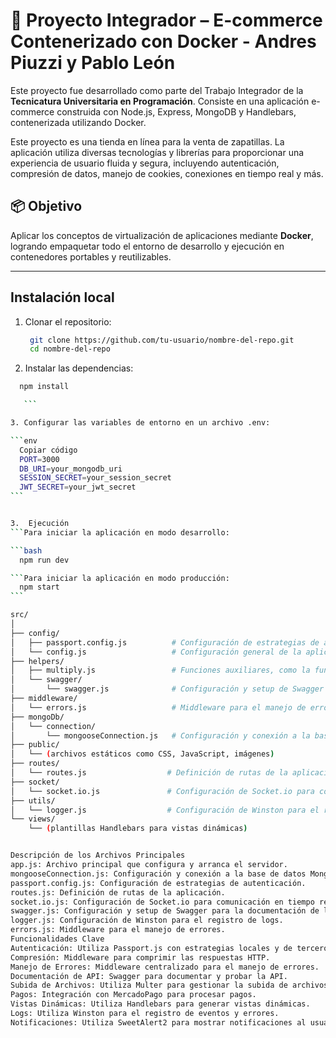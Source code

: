 # 🛒 Proyecto Integrador – E-commerce Contenerizado con Docker - Andres Piuzzi y Pablo León

Este proyecto fue desarrollado como parte del Trabajo Integrador de la **Tecnicatura Universitaria en Programación**. Consiste en una aplicación e-commerce construida con Node.js, Express, MongoDB y Handlebars, contenerizada utilizando Docker.

Este proyecto es una tienda en línea para la venta de zapatillas. La aplicación utiliza diversas tecnologías y librerías para proporcionar una experiencia de usuario fluida y segura, incluyendo autenticación, compresión de datos, manejo de cookies, conexiones en tiempo real y más.

## 📦 Objetivo

Aplicar los conceptos de virtualización de aplicaciones mediante **Docker**, logrando empaquetar todo el entorno de desarrollo y ejecución en contenedores portables y reutilizables.

---



## Instalación local

1. Clonar el repositorio:

   ```bash
    git clone https://github.com/tu-usuario/nombre-del-repo.git
    cd nombre-del-repo

   ```

2. Instalar las dependencias:

````bash
  npm install

   ```

3. Configurar las variables de entorno en un archivo .env:

```env
  Copiar código
  PORT=3000
  DB_URI=your_mongodb_uri
  SESSION_SECRET=your_session_secret
  JWT_SECRET=your_jwt_secret
```


3.  Ejecución
```Para iniciar la aplicación en modo desarrollo:

```bash
  npm run dev

```Para iniciar la aplicación en modo producción:
  npm start
```

src/
│
├── config/
│   ├── passport.config.js          # Configuración de estrategias de autenticación Passport.
│   └── config.js                   # Configuración general de la aplicación.
├── helpers/
│   ├── multiply.js                 # Funciones auxiliares, como la función 'multiply'.
│   └── swagger/
│       └── swagger.js              # Configuración y setup de Swagger para la documentación de la API.
├── middleware/
│   └── errors.js                   # Middleware para el manejo de errores.
├── mongoDb/
│   └── connection/
│       └── mongooseConnection.js   # Configuración y conexión a la base de datos MongoDB.
├── public/
│   └── (archivos estáticos como CSS, JavaScript, imágenes)
├── routes/
│   └── routes.js                  # Definición de rutas de la aplicación.
├── socket/
│   └── socket.io.js               # Configuración de Socket.io para comunicación en tiempo real.
├── utils/
│   └── logger.js                  # Configuración de Winston para el registro de logs.
└── views/
    └── (plantillas Handlebars para vistas dinámicas)


Descripción de los Archivos Principales
app.js: Archivo principal que configura y arranca el servidor.
mongooseConnection.js: Configuración y conexión a la base de datos MongoDB.
passport.config.js: Configuración de estrategias de autenticación.
routes.js: Definición de rutas de la aplicación.
socket.io.js: Configuración de Socket.io para comunicación en tiempo real.
swagger.js: Configuración y setup de Swagger para la documentación de la API.
logger.js: Configuración de Winston para el registro de logs.
errors.js: Middleware para el manejo de errores.
Funcionalidades Clave
Autenticación: Utiliza Passport.js con estrategias locales y de terceros (GitHub).
Compresión: Middleware para comprimir las respuestas HTTP.
Manejo de Errores: Middleware centralizado para el manejo de errores.
Documentación de API: Swagger para documentar y probar la API.
Subida de Archivos: Utiliza Multer para gestionar la subida de archivos.
Pagos: Integración con MercadoPago para procesar pagos.
Vistas Dinámicas: Utiliza Handlebars para generar vistas dinámicas.
Logs: Utiliza Winston para el registro de eventos y errores.
Notificaciones: Utiliza SweetAlert2 para mostrar notificaciones al usuario.

````


